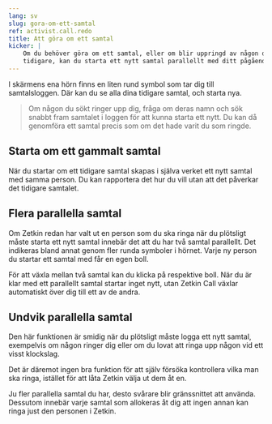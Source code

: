 ```yaml
---
lang: sv
slug: gora-om-ett-samtal
ref: activist.call.redo
title: Att göra om ett samtal
kicker: |
    Om du behöver göra om ett samtal, eller om blir uppringd av någon du sökt
    tidigare, kan du starta ett nytt samtal parallellt med ditt pågående.
---
```


I skärmens ena hörn finns en liten rund symbol som tar dig till samtalsloggen.
Där kan du se alla dina tidigare samtal, och starta nya.

> Om någon du sökt ringer upp dig, fråga om deras namn och sök snabbt fram
> samtalet i loggen för att kunna starta ett nytt. Du kan då genomföra ett
> samtal precis som om det hade varit du som ringde.

## Starta om ett gammalt samtal
När du startar om ett tidigare samtal skapas i själva verket ett nytt samtal
med samma person. Du kan rapportera det hur du vill utan att det påverkar det
tidigare samtalet.

## Flera parallella samtal
Om Zetkin redan har valt ut en person som du ska ringa när du plötsligt måste
starta ett nytt samtal innebär det att du har två samtal parallellt. Det
indikeras bland annat genom fler runda symboler i hörnet. Varje ny person du
startar ett samtal med får en egen boll.

För att växla mellan två samtal kan du klicka på respektive boll. När du är
klar med ett parallellt samtal startar inget nytt, utan Zetkin Call växlar
automatiskt över dig till ett av de andra.

## Undvik parallella samtal
Den här funktionen är smidig när du plötsligt måste logga ett nytt samtal,
exempelvis om någon ringer dig eller om du lovat att ringa upp någon vid ett
visst klockslag.

Det är däremot ingen bra funktion för att själv försöka kontrollera vilka man
ska ringa, istället för att låta Zetkin välja ut dem åt en.

Ju fler parallella samtal du har, desto svårare blir gränssnittet att använda.
Dessutom innebär varje samtal som allokeras åt dig att ingen annan kan ringa
just den personen i Zetkin.

